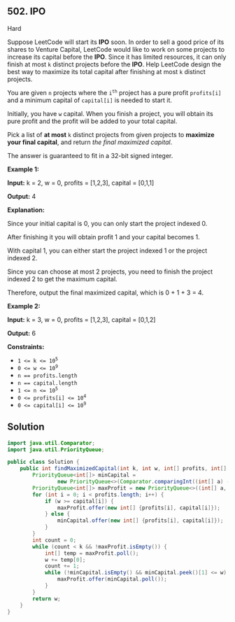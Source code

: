 ## 502\. IPO

Hard

Suppose LeetCode will start its **IPO** soon. In order to sell a good price of its shares to Venture Capital, LeetCode would like to work on some projects to increase its capital before the **IPO**. Since it has limited resources, it can only finish at most `k` distinct projects before the **IPO**. Help LeetCode design the best way to maximize its total capital after finishing at most `k` distinct projects.

You are given `n` projects where the <code>i<sup>th</sup></code> project has a pure profit `profits[i]` and a minimum capital of `capital[i]` is needed to start it.

Initially, you have `w` capital. When you finish a project, you will obtain its pure profit and the profit will be added to your total capital.

Pick a list of **at most** `k` distinct projects from given projects to **maximize your final capital**, and return _the final maximized capital_.

The answer is guaranteed to fit in a 32-bit signed integer.

**Example 1:**

**Input:** k = 2, w = 0, profits = [1,2,3], capital = [0,1,1]

**Output:** 4

**Explanation:** 

Since your initial capital is 0, you can only start the project indexed 0. 

After finishing it you will obtain profit 1 and your capital becomes 1. 

With capital 1, you can either start the project indexed 1 or the project indexed 2. 

Since you can choose at most 2 projects, you need to finish the project indexed 2 to get the maximum capital. 

Therefore, output the final maximized capital, which is 0 + 1 + 3 = 4.

**Example 2:**

**Input:** k = 3, w = 0, profits = [1,2,3], capital = [0,1,2]

**Output:** 6

**Constraints:**

*   <code>1 <= k <= 10<sup>5</sup></code>
*   <code>0 <= w <= 10<sup>9</sup></code>
*   `n == profits.length`
*   `n == capital.length`
*   <code>1 <= n <= 10<sup>5</sup></code>
*   <code>0 <= profits[i] <= 10<sup>4</sup></code>
*   <code>0 <= capital[i] <= 10<sup>9</sup></code>

## Solution

```java
import java.util.Comparator;
import java.util.PriorityQueue;

public class Solution {
    public int findMaximizedCapital(int k, int w, int[] profits, int[] capital) {
        PriorityQueue<int[]> minCapital =
                new PriorityQueue<>(Comparator.comparingInt((int[] a) -> a[1]));
        PriorityQueue<int[]> maxProfit = new PriorityQueue<>((int[] a, int[] b) -> b[0] - a[0]);
        for (int i = 0; i < profits.length; i++) {
            if (w >= capital[i]) {
                maxProfit.offer(new int[] {profits[i], capital[i]});
            } else {
                minCapital.offer(new int[] {profits[i], capital[i]});
            }
        }
        int count = 0;
        while (count < k && !maxProfit.isEmpty()) {
            int[] temp = maxProfit.poll();
            w += temp[0];
            count += 1;
            while (!minCapital.isEmpty() && minCapital.peek()[1] <= w) {
                maxProfit.offer(minCapital.poll());
            }
        }
        return w;
    }
}
```